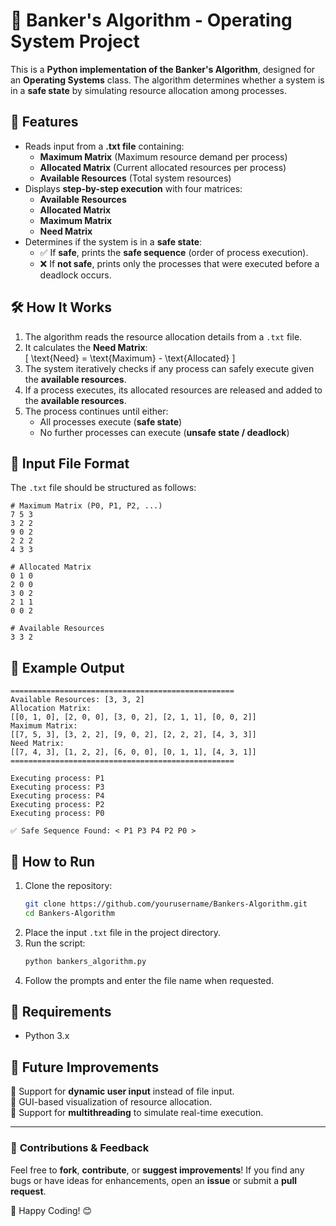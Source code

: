 # 🚀 Banker's Algorithm - Operating System Project  

This is a **Python implementation of the Banker's Algorithm**, designed for an **Operating Systems** class. The algorithm determines whether a system is in a **safe state** by simulating resource allocation among processes.

## 📌 Features  
- Reads input from a **.txt file** containing:  
  - **Maximum Matrix** (Maximum resource demand per process)  
  - **Allocated Matrix** (Current allocated resources per process)  
  - **Available Resources** (Total system resources)  
- Displays **step-by-step execution** with four matrices:  
  - **Available Resources**  
  - **Allocated Matrix**  
  - **Maximum Matrix**  
  - **Need Matrix**  
- Determines if the system is in a **safe state**:  
  - ✅ If **safe**, prints the **safe sequence** (order of process execution).  
  - ❌ If **not safe**, prints only the processes that were executed before a deadlock occurs.  

## 🛠 How It Works  
1. The algorithm reads the resource allocation details from a `.txt` file.  
2. It calculates the **Need Matrix**:  
   \[
   \text{Need} = \text{Maximum} - \text{Allocated}
   \]
3. The system iteratively checks if any process can safely execute given the **available resources**.  
4. If a process executes, its allocated resources are released and added to the **available resources**.  
5. The process continues until either:  
   - All processes execute (**safe state**)  
   - No further processes can execute (**unsafe state / deadlock**)  

## 📂 Input File Format  
The `.txt` file should be structured as follows:  
```
# Maximum Matrix (P0, P1, P2, ...)
7 5 3
3 2 2
9 0 2
2 2 2
4 3 3

# Allocated Matrix
0 1 0
2 0 0
3 0 2
2 1 1
0 0 2

# Available Resources
3 3 2
```

## 📌 Example Output  
```
==================================================
Available Resources: [3, 3, 2]
Allocation Matrix:
[[0, 1, 0], [2, 0, 0], [3, 0, 2], [2, 1, 1], [0, 0, 2]]
Maximum Matrix:
[[7, 5, 3], [3, 2, 2], [9, 0, 2], [2, 2, 2], [4, 3, 3]]
Need Matrix:
[[7, 4, 3], [1, 2, 2], [6, 0, 0], [0, 1, 1], [4, 3, 1]]
==================================================

Executing process: P1
Executing process: P3
Executing process: P4
Executing process: P2
Executing process: P0

✅ Safe Sequence Found: < P1 P3 P4 P2 P0 >
```

## 🚀 How to Run  
1. Clone the repository:  
   ```sh
   git clone https://github.com/yourusername/Bankers-Algorithm.git
   cd Bankers-Algorithm
   ```
2. Place the input `.txt` file in the project directory.  
3. Run the script:  
   ```sh
   python bankers_algorithm.py
   ```
4. Follow the prompts and enter the file name when requested.  

## 📌 Requirements  
- Python 3.x  

## 📌 Future Improvements  
🔹 Support for **dynamic user input** instead of file input.  
🔹 GUI-based visualization of resource allocation.  
🔹 Support for **multithreading** to simulate real-time execution.  

---

### 🎯 **Contributions & Feedback**  
Feel free to **fork**, **contribute**, or **suggest improvements**! If you find any bugs or have ideas for enhancements, open an **issue** or submit a **pull request**.  

🚀 Happy Coding! 😊
